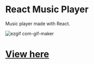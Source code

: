 # React Music Player

Music player made with React.

![ezgif com-gif-maker](https://user-images.githubusercontent.com/72323903/103365827-df8e1280-4ab8-11eb-9306-023e6c921259.gif)


<h1><a href="https://benmc97.github.io/ReactMusicPlayer/" target="_blank">View here</a></h1>

